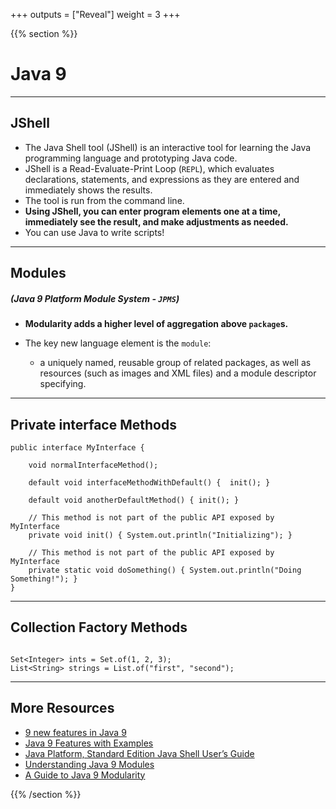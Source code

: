 +++
outputs = ["Reveal"]
weight = 3
+++

{{% section %}}

# Java 9

---

## JShell

- The Java Shell tool (JShell) is an interactive tool for learning the Java programming language and prototyping Java code.
- JShell is a Read-Evaluate-Print Loop (`REPL`), which evaluates declarations, statements, and expressions as they are entered and immediately shows the results.
- The tool is run from the command line.
- **Using JShell, you can enter program elements one at a time, immediately see the result, and make adjustments as needed.**
- You can use Java to write scripts!

---

## Modules
##### (Java 9 Platform Module System - `JPMS`)

- **Modularity adds a higher level of aggregation above `package`s.**

- The key new language element is the `module`:
  - a uniquely named, reusable group of related packages, as well as resources (such as images and XML files) and a module descriptor specifying.

---

## Private interface Methods

```java{}
public interface MyInterface {

    void normalInterfaceMethod();

    default void interfaceMethodWithDefault() {  init(); }

    default void anotherDefaultMethod() { init(); }

    // This method is not part of the public API exposed by MyInterface
    private void init() { System.out.println("Initializing"); }
    
    // This method is not part of the public API exposed by MyInterface
    private static void doSomething() { System.out.println("Doing Something!"); }
}
```

---

## Collection Factory Methods

```java{}

Set<Integer> ints = Set.of(1, 2, 3);
List<String> strings = List.of("first", "second");

```

---

## More Resources

- [9 new features in Java 9](https://www.pluralsight.com/blog/software-development/java-9-new-features)
- [Java 9 Features with Examples](https://www.journaldev.com/13121/java-9-features-with-examples#repl)
- [Java Platform, Standard Edition Java Shell User’s Guide](https://docs.oracle.com/javase/9/jshell/introduction-jshell.htm#JSHEL-GUID-630F27C8-1195-4989-9F6B-2C51D46F52C8)
- [Understanding Java 9 Modules](https://www.oracle.com/corporate/features/understanding-java-9-modules.html)
- [A Guide to Java 9 Modularity](https://www.baeldung.com/java-9-modularity)

{{% /section %}}
